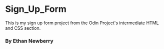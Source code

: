 # Sign_Up_Form
This is my sign up form project from the Odin Project's intermediate HTML and CSS section.

### By Ethan Newberry

